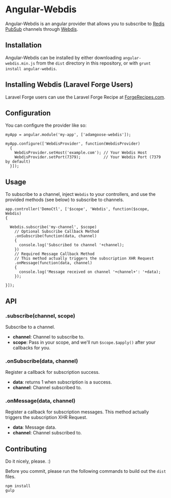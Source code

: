 # Angular-Webdis

Angular-Webdis is an angular provider that allows you to subscribe to [Redis](http://redis.io/) [PubSub](http://redis.io/topics/pubsub) channels through [Webdis](http://webd.is/).

## Installation

Angular-Webdis can be installed by either downloading `angular-webdis.min.js` from the `dist` directory in this repository, or with `grunt install angular-webdis`.

## Installing Webdis (Laravel Forge Users)

Laravel Forge users can use the Laravel Forge Recipe at [ForgeRecipes.com](http://forgerecipes.com/recipes/22).

## Configuration

You can configure the provider like so:

    myApp = angular.module('my-app', ['adamgoose-webdis']);

    myApp.configure(['WebdisProvider', function(WebdisProvider)
      {
        WebdisProvider.setHost('example.com'); // Your Webdis Host
        WebdisProvider.setPort(7379);          // Your Webdis Port (7379 by default)
      }]);

## Usage

To subscribe to a channel, inject `Webdis` to your controllers, and use the provided methods (see below) to subscribe to channels.

    app.controller('DemoCtl', ['$scope', 'Webdis', function($scope, Webdis)
    {

      Webdis.subscribe('my-channel', $scope)
        // Optional Subscribe Callback Method
        .onSubscribe(function(data, channel)
        {
          console.log('Subscribed to channel '+channel);
        })
        // Required Message Callback Method
        // This method actually triggers the subscription XHR Request
        .onMessage(function(data, channel)
        {
          console.log('Message received on channel '+channel+': '+data);
        });

    }]);

## API

### .subscribe(channel, scope)

Subscribe to a channel.

- **channel**: Channel to subscribe to.
- **scope**: Pass in your scope, and we'll run `$scope.$apply()` after your callbacks for you.

### .onSubscribe(data, channel)

Register a callback for subscription success.

- **data**: returns 1 when subscription is a success.
- **channel**: Channel subscribed to.

### .onMessage(data, channel)

Register a callback for subscription messages. This method actually triggers the subscription XHR Request.

- **data**: Message data.
- **channel**: Channel subscribed to.

## Contributing

Do it nicely, please. :)

Before you commit, please run the following commands to build out the `dist` files.

    npm install
    gulp